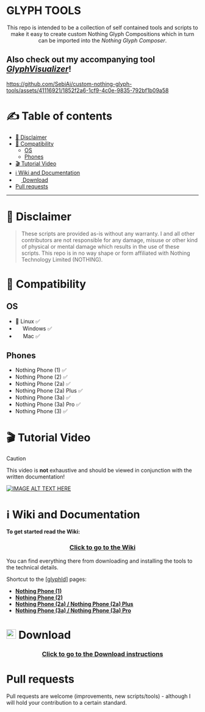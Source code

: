# GLYPH TOOLS

<p align="center">
This repo is intended to be a collection of self contained tools and scripts to make it easy to create custom Nothing Glyph Compositions which in turn can be imported into the <i>Nothing Glyph Composer</i>.
</p>

## Also check out my accompanying tool [*GlyphVisualizer*](https://github.com/SebiAi/GlyphVisualizer)!

https://github.com/SebiAi/custom-nothing-glyph-tools/assets/41116921/1852f2a6-1cf9-4c0e-9835-792bf1b09a58


# :writing_hand: Table of contents

<!-- TOC Generator settings -->
<!-- Preset: GitHub -->
<!-- indent characters: '-*+' -->
<!-- generate anchors: True -->
<!-- anchors prefix: 'heading-' -->
<!-- concat spaces: True -->
<!-- comment style: HTML -->
<!-- indent spaces: 3 -->
<!-- algorithm used to generate anchors: DEFAULT -->
<!-- Max indent level: 3 -->
<!-- trim toc indent: True -->
<!-- oneshot: False -->
<!-- TOC start (generated with https://github.com/derlin/bitdowntoc) -->

- [:pushpin: Disclaimer](#heading-pushpin-disclaimer)
- [:construction: Compatibility](#heading-construction-compatibility)
   * [OS](#heading-os)
   * [Phones](#heading-phones)
- [:clapper: Tutorial Video](#heading-clapper-tutorial-video)
- [:information_source: Wiki and Documentation](#heading-information_source-wiki-and-documentation)
- [<img src="https://raw.githubusercontent.com/PapirusDevelopmentTeam/papirus-icon-theme/ba580dbaa6b67003e0afe70d3e973b7d9a0b0797/Papirus/64x64/apps/downloader-arrow.svg" height="15"> Download](#heading-download)
- [Pull requests](#heading-pull-requests)

<!-- TOC end -->

***

<!-- TOC --><a name="heading-pushpin-disclaimer"></a>
# :pushpin: Disclaimer
> These scripts are provided as-is without any warranty. I and all other contributors are not responsible for any damage, misuse or other kind of physical or mental damage which results in the use of these scripts.
This repo is in no way shape or form affiliated with Nothing Technology Limited (NOTHING).


<!-- TOC --><a name="heading-construction-compatibility"></a>
# :construction: Compatibility
<!-- TOC --><a name="heading-os"></a>
## OS
* :penguin: Linux :white_check_mark:
* <img src="https://www.vectorlogo.zone/logos/microsoft/microsoft-icon.svg" height="15"/> Windows :white_check_mark:
* <img src="https://www.vectorlogo.zone/logos/apple/apple-tile.svg" height="16"/> Mac :white_check_mark:

<!-- TOC --><a name="heading-phones"></a>
## Phones
* Nothing Phone (1) :white_check_mark:
* Nothing Phone (2) :white_check_mark:
* Nothing Phone (2a) :white_check_mark:
* Nothing Phone (2a) Plus :white_check_mark:
* Nothing Phone (3a) :white_check_mark:
* Nothing Phone (3a) Pro :white_check_mark:
* Nothing Phone (3) :white_check_mark:

<!-- TOC --><a name="heading-clapper-tutorial-video"></a>
# :clapper: Tutorial Video
> [!CAUTION]
> This video is **not** exhaustive and should be viewed in conjunction with the written documentation!

[![IMAGE ALT TEXT HERE](https://img.youtube.com/vi/qiRRCtLxHqI/0.jpg)](https://www.youtube.com/watch?v=qiRRCtLxHqI)

<!-- TOC --><a name="heading-information_source-wiki-and-documentation"></a>
# :information_source: Wiki and Documentation
**To get started read the Wiki:**
<div align="center"><h3><a href="docs/README.md">Click to go to the Wiki</a></h3></div>

You can find everything there from downloading and installing the tools to the technical details.

Shortcut to the [\[glyphId\]](./docs/1_Terminology.md#glyphid) pages:
* [**Nothing Phone (1)**](./docs/4_First%20Composition/1a_glyphId%20Nothing%20Phone%20(1).md)
* [**Nothing Phone (2)**](./docs/4_First%20Composition/1b_glyphId%20Nothing%20Phone%20(2).md)
* [**Nothing Phone (2a) / Nothing Phone (2a) Plus**](./docs/4_First%20Composition/1c_glyphId%20Nothing%20Phone%20(2a).md)
* [**Nothing Phone (3a) / Nothing Phone (3a) Pro**](./docs/4_First%20Composition/1d_glyphId%20Nothing%20Phone%20(3a).md)


<!-- TOC --><a name="heading-download"></a>
# <img src="https://raw.githubusercontent.com/PapirusDevelopmentTeam/papirus-icon-theme/ba580dbaa6b67003e0afe70d3e973b7d9a0b0797/Papirus/64x64/apps/downloader-arrow.svg" height="25"> Download
<div align="center"><h3><a href="docs/2_Downloading%20Glyph%20Tools.md">Click to go to the Download instructions</a></h3></div>


<!-- TOC --><a name="heading-pull-requests"></a>
# Pull requests
Pull requests are welcome (improvements, new scripts/tools) - although I will hold your contribution to a certain standard.

